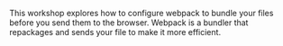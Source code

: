 This workshop explores how to configure webpack to bundle your files before you send them to the browser. Webpack is a bundler that repackages and sends your file to make it more efficient.